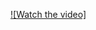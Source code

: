 [![Watch the video]](https://raw.githubusercontent.com/akashmathur-2212/azureopenai-fullstack-agentic-app/main/assets/Video_Demonstration.mp4)